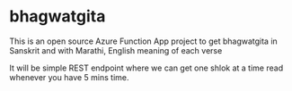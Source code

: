 # bhagwatgita

This is an open source Azure Function App project to get bhagwatgita in Sanskrit and with Marathi, English meaning of each verse

It will be simple REST endpoint where we can get one shlok at a time read whenever you have 5 mins time.
